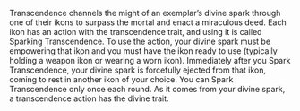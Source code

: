 Transcendence channels the might of an exemplar’s divine spark through one of their ikons to surpass the mortal and enact a miraculous deed. Each ikon has an action with the transcendence trait, and using it is called Sparking Transcendence. To use the action, your divine spark must be empowering that ikon and you must have the ikon ready to use (typically holding a weapon ikon or wearing a worn ikon). Immediately after you Spark Transcendence, your divine spark is forcefully ejected from that ikon, coming to rest in another ikon of your choice. You can Spark Transcendence only once each round. As it comes from your divine spark, a transcendence action has the divine trait.